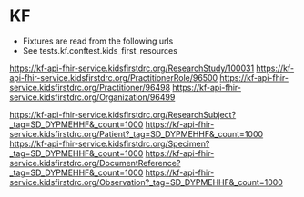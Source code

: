 
# KF 

* Fixtures are read from the following urls
* See tests.kf.conftest.kids_first_resources


https://kf-api-fhir-service.kidsfirstdrc.org/ResearchStudy/100031
https://kf-api-fhir-service.kidsfirstdrc.org/PractitionerRole/96500
https://kf-api-fhir-service.kidsfirstdrc.org/Practitioner/96498
https://kf-api-fhir-service.kidsfirstdrc.org/Organization/96499

https://kf-api-fhir-service.kidsfirstdrc.org/ResearchSubject?_tag=SD_DYPMEHHF&_count=1000
https://kf-api-fhir-service.kidsfirstdrc.org/Patient?_tag=SD_DYPMEHHF&_count=1000
https://kf-api-fhir-service.kidsfirstdrc.org/Specimen?_tag=SD_DYPMEHHF&_count=1000
https://kf-api-fhir-service.kidsfirstdrc.org/DocumentReference?_tag=SD_DYPMEHHF&_count=1000
https://kf-api-fhir-service.kidsfirstdrc.org/Observation?_tag=SD_DYPMEHHF&_count=1000

